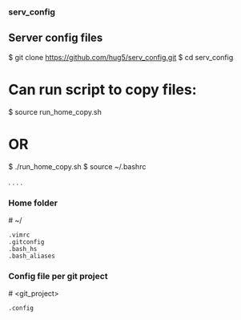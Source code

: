 ### serv_config


## Server config files

$ git clone https://github.com/hug5/serv_config.git
$ cd serv_config

# Can run script to copy files:
$ source run_home_copy.sh

# OR

$ ./run_home_copy.sh
$ source ~/.bashrc

. . . .

### Home folder

\# ~/

    .vimrc
    .gitconfig
    .bash_hs
    .bash_aliases


### Config file per git project

\# <git_project>

    .config
